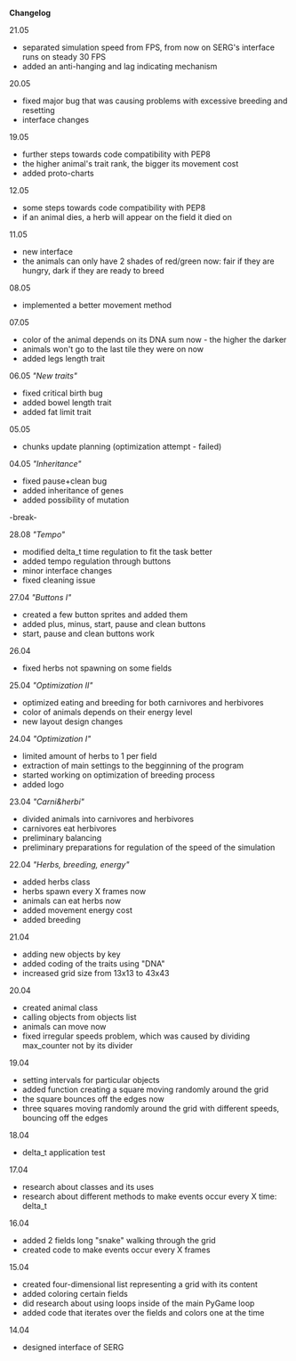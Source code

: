 **Changelog**

21.05
- separated simulation speed from FPS, from now on SERG's interface runs on steady 30 FPS
- added an anti-hanging and lag indicating mechanism


20.05
- fixed major bug that was causing problems with excessive breeding and resetting
- interface changes


19.05
- further steps towards code compatibility with PEP8
- the higher animal's trait rank, the bigger its movement cost
- added proto-charts


12.05
- some steps towards code compatibility with PEP8
- if an animal dies, a herb will appear on the field it died on


11.05
- new interface
- the animals can only have 2 shades of red/green now:
      fair if they are hungry,
      dark if they are ready to breed


08.05
- implemented a better movement method


07.05
- color of the animal depends on its DNA sum now - the higher the darker
- animals won't go to the last tile they were on now
- added legs length trait


06.05
_"New traits"_
- fixed critical birth bug 
- added bowel length trait
- added fat limit trait


05.05
- chunks update planning (optimization attempt - failed)


04.05
_"Inheritance"_
- fixed pause+clean bug
- added inheritance of genes
- added possibility of mutation


-break-


28.08
_"Tempo"_
- modified delta_t time regulation to fit the task better
- added tempo regulation through buttons
- minor interface changes
- fixed cleaning issue


27.04
_"Buttons I"_
- created a few button sprites and added them
- added plus, minus, start, pause and clean buttons
- start, pause and clean buttons work


26.04
- fixed herbs not spawning on some fields


25.04
_"Optimization II"_
- optimized eating and breeding for both carnivores and herbivores
- color of animals depends on their energy level
- new layout design changes


24.04
_"Optimization I"_
- limited amount of herbs to 1 per field
- extraction of main settings to the begginning of the program
- started working on optimization of breeding process
- added logo


23.04
_"Carni&herbi"_
- divided animals into carnivores and herbivores
- carnivores eat herbivores
- preliminary balancing
- preliminary preparations for regulation of the speed of the simulation


22.04
_"Herbs, breeding, energy"_
- added herbs class
- herbs spawn every X frames now
- animals can eat herbs now
- added movement energy cost
- added breeding

21.04
- adding new objects by key
- added coding of the traits using "DNA"
- increased grid size from 13x13 to 43x43

20.04
- created animal class
- calling objects from objects list
- animals can move now
- fixed irregular speeds problem, which was caused by dividing max_counter not by its divider

19.04
- setting intervals for particular objects
- added function creating a square moving randomly around the grid
- the square bounces off the edges now
- three squares moving randomly around the grid with different speeds, bouncing off the edges

18.04
- delta_t application test

17.04
- research about classes and its uses
- research about different methods to make events occur every X time: delta_t

16.04
- added 2 fields long "snake" walking through the grid
- created code to make events occur every X frames

15.04
- created four-dimensional list representing a grid with its content
- added coloring certain fields
- did research about using loops inside of the main PyGame loop
- added code that iterates over the fields and colors one at the time

14.04
- designed interface of SERG
